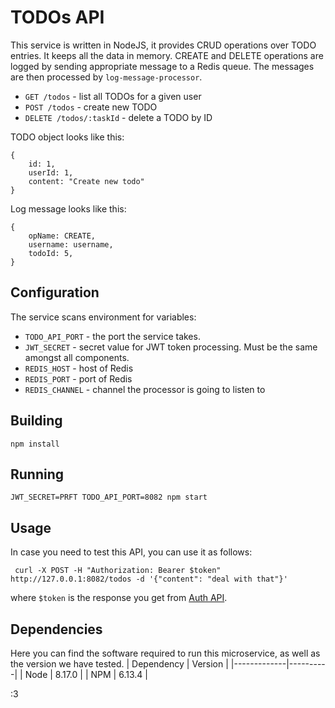 # TODOs API

This service is written in NodeJS, it provides CRUD operations over TODO entries.
It keeps all the data in memory. CREATE and DELETE operations are logged by
sending appropriate message to a Redis queue. The messages are then processed by
`log-message-processor`.

- `GET /todos` - list all TODOs for a given user
- `POST /todos` - create new TODO
- `DELETE /todos/:taskId` - delete a TODO by ID

TODO object looks like this:
```
{
    id: 1,
    userId: 1,
    content: "Create new todo"
}
```
Log message looks like this:
```
{
    opName: CREATE,
    username: username,
    todoId: 5,
}
```

## Configuration

The service scans environment for variables:
- `TODO_API_PORT` - the port the service takes.
- `JWT_SECRET` - secret value for JWT token processing. Must be the same amongst all components.
- `REDIS_HOST` - host of Redis
- `REDIS_PORT` - port of Redis
- `REDIS_CHANNEL` - channel the processor is going to listen to

## Building

```
npm install
```
## Running
```
JWT_SECRET=PRFT TODO_API_PORT=8082 npm start
```

## Usage
In case you need to test this API, you can use it as follows:
```
 curl -X POST -H "Authorization: Bearer $token" http://127.0.0.1:8082/todos -d '{"content": "deal with that"}'
```
where `$token` is the response you get from [Auth API](/auth-api). 

## Dependencies
Here you can find the software required to run this microservice, as well as the version we have tested. 
|  Dependency | Version  |
|-------------|----------|
| Node        | 8.17.0   |
| NPM         | 6.13.4   |


 :3
